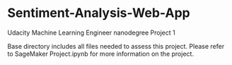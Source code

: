 # Sentiment-Analysis-Web-App
Udacity Machine Learning Engineer nanodegree Project 1

Base directory includes all files needed to assess this project. Please refer to SageMaker Project.ipynb for more information on the project.
